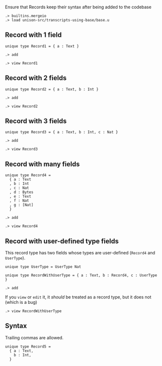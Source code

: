Ensure that Records keep their syntax after being added to the codebase 

```ucm:hide
.> builtins.mergeio
.> load unison-src/transcripts-using-base/base.u
```

## Record with 1 field

```unison:hide
unique type Record1 = { a : Text }
```

```ucm:hide
.> add
```

```ucm
.> view Record1
```

## Record with 2 fields

```unison:hide
unique type Record2 = { a : Text, b : Int }
```

```ucm:hide
.> add
```

```ucm
.> view Record2
```

## Record with 3 fields

```unison:hide
unique type Record3 = { a : Text, b : Int, c : Nat }
```

```ucm:hide
.> add
```

```ucm
.> view Record3
```

## Record with many fields

```unison:hide
unique type Record4 = 
  { a : Text
  , b : Int
  , c : Nat
  , d : Bytes
  , e : Text
  , f : Nat
  , g : [Nat]
  }
```

```ucm:hide
.> add
```

```ucm
.> view Record4
```

## Record with user-defined type fields

This record type has two fields whose types are user-defined (`Record4` and `UserType`).

```unison:hide
unique type UserType = UserType Nat

unique type RecordWithUserType = { a : Text, b : Record4, c : UserType }
```

```ucm:hide
.> add
```

If you `view` or `edit` it, it _should_ be treated as a record type, but it does not (which is a bug)

```ucm
.> view RecordWithUserType
```


## Syntax

Trailing commas are allowed.

```unison
unique type Record5 = 
  { a : Text, 
    b : Int,
  }
```
